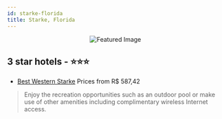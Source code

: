 ```yaml
---
id: starke-florida
title: Starke, Florida
---
```


<center><img src="https://i.travelapi.com/hotels/1000000/20000/17300/17274/f4333df7_z.jpg" alt="Featured Image" /></center>


##  3 star hotels - ⭐️⭐️⭐️

-    [Best Western Starke](https://us.hurb.com/hotels/starke/best-western-starke-JNP-JP987502?cmp=18055) Prices from R$ 587,42
   > Enjoy the recreation opportunities such as an outdoor pool or make use of other amenities including complimentary wireless Internet access.
